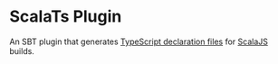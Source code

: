 ScalaTs Plugin
==============

An SBT plugin that generates [TypeScript declaration files](https://www.typescriptlang.org/docs/handbook/declaration-files/introduction.html) for [ScalaJS](https://www.scala-js.org/) builds.

